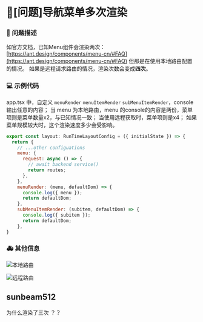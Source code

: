 # 🧐[问题]导航菜单多次渲染

### 🧐 问题描述

如官方文档，已知Menu组件会渲染两次：[https://ant.design/components/menu-cn/#FAQ](https://ant.design/components/menu-cn/#FAQ)
但那是在使用本地路由配置的情况。
如果是远程请求路由的情况，渲染次数会变成**四次**。

### 💻 示例代码

app.tsx 中，自定义 `menuRender` `menuItemRender` `subMenuItemRender`，console输出任意的内容；
当 menu 为本地路由，menu 的console的内容是两份，菜单项则是菜单数量x2，与已知情况一致；
当使用远程获取时，菜单项则是x4；
如果菜单规模较大时，这个渲染速度多少会受影响。

```JavaScript
export const layout: RunTimeLayoutConfig = ({ initialState }) => {
  return {
    // ...other configuations
    menu: {
      request: async () => {
        // await backend service()
        return routes;
      },
    },
    menuRender: (menu, defaultDom) => {
      console.log({ menu });
      return defaultDom;
    },
    subMenuItemRender: (subitem, defaultDom) => {
      console.log({ subitem });
      return defaultDom;
    },
}
```

### 🚑 其他信息

![本地路由](https://user-images.githubusercontent.com/765608/130590155-76a3e85a-068e-419d-886d-b0b87188a2fc.png)

![远程路由](https://user-images.githubusercontent.com/765608/130590359-ba460e25-938c-4267-87b0-92a4914a32c2.png)

## sunbeam512

为什么渲染了三次 ？？
